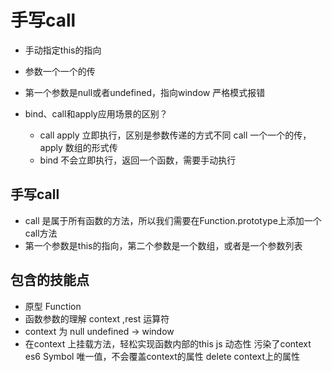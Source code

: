# 手写call

- 手动指定this的指向
- 参数一个一个的传
- 第一个参数是null或者undefined，指向window
  严格模式报错

- bind、call和apply应用场景的区别？
  - call apply 立即执行，区别是参数传递的方式不同 call 一个一个的传，apply 数组的形式传
  - bind 不会立即执行，返回一个函数，需要手动执行

## 手写call
- call 是属于所有函数的方法，所以我们需要在Function.prototype上添加一个call方法
- 第一个参数是this的指向，第二个参数是一个数组，或者是一个参数列表

## 包含的技能点
 - 原型 Function
 - 函数参数的理解
   context ,rest 运算符
 - context 为 null undefined -> window 
 - 在context 上挂载方法，轻松实现函数内部的this
   js 动态性 污染了context
   es6 Symbol 唯一值，不会覆盖context的属性
   delete context上的属性
